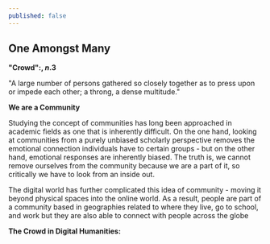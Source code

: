 ```yaml
---
published: false
---
```

## One Amongst Many 

**"Crowd":, _n_.3**

"A large number of persons gathered so closely together as to press upon or impede each other; a throng, a dense multitude."

**We are a Community**

Studying the concept of communities has long been approached in academic fields as one that is inherently difficult. On the one hand, looking at communities from a purely unbiased scholarly perspective removes the emotional connection individuals have to certain groups - but on the other hand, emotional responses are inherently biased. The truth is, we cannot remove ourselves from the community because we are a part of it, so critically we have to look from an inside out. 

The digital world has further complicated this idea of community - moving it beyond physical spaces into the online world. As a result, people are part of a community based in geographies related to where they live, go to school, and work but they are also able to connect with people across the globe

**The Crowd in Digital Humanities:**



